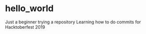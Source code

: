 # hello_world
Just a beginner trying a repository
Learning how to do commits for Hacktoberfest 2019
